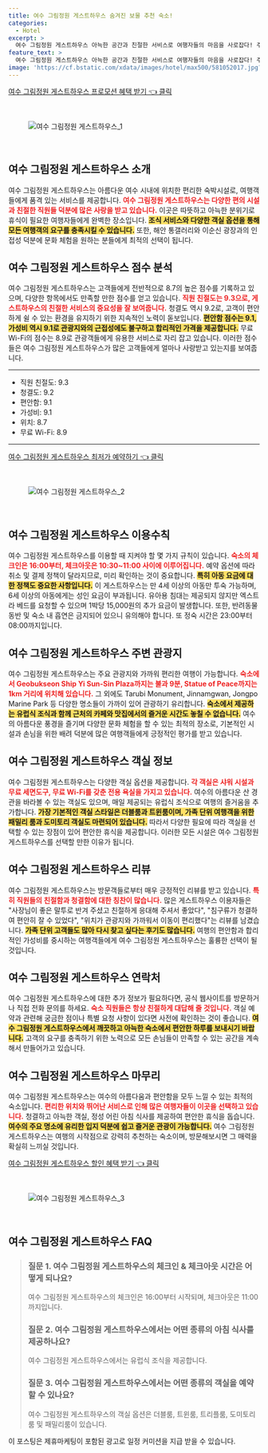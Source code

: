 ```yaml
---
title: 여수 그림정원 게스트하우스 숨겨진 보물 추천 숙소!
categories:
  - Hotel
excerpt: >
  여수 그림정원 게스트하우스 아늑한 공간과 친절한 서비스로 여행자들의 마음을 사로잡다! 주요 관광지와 가까운 최적의 위치에서 가성비 좋은 숙박을 즐겨보세요.
feature_text: >
  여수 그림정원 게스트하우스 아늑한 공간과 친절한 서비스로 여행자들의 마음을 사로잡다! 주요 관광지와 가까운 최적의 위치에서 가성비 좋은 숙박을 즐겨보세요.
image: 'https://cf.bstatic.com/xdata/images/hotel/max500/581052017.jpg?k=bfccd05de719d8a93e021bee4cb362877267036a3a907aca1ec3925018e1f05f&o=&hp=1'
---
```


<p><a class="modoo-button" href="https://tinyurl.com/26lmjbra" rel="nofollow noopener">여수 그림정원 게스트하우스 프로모션 혜택 받기 👈 클릭</a></p><br/>
<figure class="image"><img alt="여수 그림정원 게스트하우스_1" src="https://cf.bstatic.com/xdata/images/hotel/max1024x768/76674022.jpg?k=2d2e0a12145bceb8a0223c4c615cf6942c88e365976183ec34fe7d82fd741334&amp;o=&amp;hp=1"/></figure><br/>
<h2 id="여수_그림정원_게스트하우스_소개">여수 그림정원 게스트하우스 소개</h2>
<p>여수 그림정원 게스트하우스는 아름다운 여수 시내에 위치한 편리한 숙박시설로, 여행객들에게 품격 있는 서비스를 제공합니다. <b><span style="color: #ee2323;">여수 그림정원 게스트하우스는 다양한 편의 시설과 친절한 직원들 덕분에 많은 사랑을 받고 있습니다.</span></b> 이곳은 따뜻하고 아늑한 분위기로 휴식이 필요한 여행자들에게 완벽한 장소입니다. <b><span style="background-color: #ffe066;">조식 서비스와 다양한 객실 옵션을 통해 모든 여행객의 요구를 충족시킬 수 있습니다.</span></b> 또한, 해안 통갤러리와 이순신 광장과의 인접성 덕분에 문화 체험을 원하는 분들에게 최적의 선택이 됩니다.</p>
<h2 id="여수_그림정원_게스트하우스_점수_분석">여수 그림정원 게스트하우스 점수 분석</h2>
<p>여수 그림정원 게스트하우스는 고객들에게 전반적으로 8.7의 높은 점수를 기록하고 있으며, 다양한 항목에서도 만족할 만한 점수를 얻고 있습니다. <b><span style="color: #ee2323;">직원 친절도는 9.3으로, 게스트하우스의 친절한 서비스의 중요성을 잘 보여줍니다.</span></b> 청결도 역시 9.2로, 고객이 편안하게 쉴 수 있는 환경을 유지하기 위한 지속적인 노력이 돋보입니다. <b><span style="background-color: #ffe066;">편안함 점수는 9.1, 가성비 역시 9.1로 관광지와의 근접성에도 불구하고 합리적인 가격을 제공합니다.</span></b> 무료 Wi-Fi의 점수는 8.9로 관광객들에게 유용한 서비스로 자리 잡고 있습니다. 이러한 점수들은 여수 그림정원 게스트하우스가 많은 고객들에게 얼마나 사랑받고 있는지를 보여줍니다.</p>
<hr/>
<ul>
<li>직원 친절도: 9.3</li>
<li>청결도: 9.2</li>
<li>편안함: 9.1</li>
<li>가성비: 9.1</li>
<li>위치: 8.7</li>
<li>무료 Wi-Fi: 8.9</li>
</ul>
<hr/>
<p><a class="modoo-button" href="https://tinyurl.com/26lmjbra" rel="nofollow noopener">여수 그림정원 게스트하우스 최저가 예약하기 👈 클릭</a></p><br/>
<figure class="image"><img alt="여수 그림정원 게스트하우스_2" src="https://cf.bstatic.com/xdata/images/hotel/max500/581052017.jpg?k=bfccd05de719d8a93e021bee4cb362877267036a3a907aca1ec3925018e1f05f&amp;o=&amp;hp=1"/></figure><br/>
<h2 id="여수_그림정원_게스트하우스_이용수칙">여수 그림정원 게스트하우스 이용수칙</h2>
<p>여수 그림정원 게스트하우스를 이용할 때 지켜야 할 몇 가지 규칙이 있습니다. <b><span style="color: #ee2323;">숙소의 체크인은 16:00부터, 체크아웃은 10:30~11:00 사이에 이루어집니다.</span></b> 예약 옵션에 따라 취소 및 결제 정책이 달라지므로, 미리 확인하는 것이 중요합니다. <b><span style="background-color: #ffe066;">특히 아동 요금에 대한 정책도 중요한 사항입니다.</span></b> 이 게스트하우스는 만 4세 이상의 아동만 투숙 가능하며, 6세 이상의 아동에게는 성인 요금이 부과됩니다. 유아용 침대는 제공되지 않지만 엑스트라 베드를 요청할 수 있으며 1박당 15,000원의 추가 요금이 발생합니다. 또한, 반려동물 동반 및 숙소 내 흡연은 금지되어 있으니 유의해야 합니다. 또 정숙 시간은 23:00부터 08:00까지입니다.</p>
<h2 id="여수_그림정원_게스트하우스_주변관광지">여수 그림정원 게스트하우스 주변 관광지</h2>
<p>여수 그림정원 게스트하우스는 주요 관광지와 가까워 편리한 여행이 가능합니다. <b><span style="color: #ee2323;">숙소에서 Geobukseon Ship Yi Sun-Sin Plaza까지는 불과 9분, Statue of Peace까지는 1km 거리에 위치해 있습니다.</span></b> 그 외에도 Tarubi Monument, Jinnamgwan, Jongpo Marine Park 등 다양한 명소들이 가까이 있어 관광하기 유리합니다. <b><span style="background-color: #ffe066;">숙소에서 제공하는 유럽식 조식과 함께 근처의 카페와 맛집에서의 즐거운 시간도 놓칠 수 없습니다.</span></b> 여수의 아름다운 풍경을 즐기며 다양한 문화 체험을 할 수 있는 최적의 장소로, 기본적인 시설과 손님을 위한 배려 덕분에 많은 여행객들에게 긍정적인 평가를 받고 있습니다.</p>
<h2 id="여수_그림정원_게스트하우스_객실_정보">여수 그림정원 게스트하우스 객실 정보</h2>
<p>여수 그림정원 게스트하우스는 다양한 객실 옵션을 제공합니다. <b><span style="color: #ee2323;">각 객실은 샤워 시설과 무료 세면도구, 무료 Wi-Fi를 갖춘 전용 욕실을 가지고 있습니다.</span></b> 여수의 아름다운 산 경관을 바라볼 수 있는 객실도 있으며, 매일 제공되는 유럽식 조식으로 여행의 즐거움을 추가합니다. <b><span style="background-color: #ffe066;">가장 기본적인 객실 스타일은 더블룸과 트윈룸이며, 가족 단위 여행객을 위한 패밀리 룸과 도미토리 객실도 마련되어 있습니다.</span></b> 따라서 다양한 필요에 따라 객실을 선택할 수 있는 장점이 있어 편안한 휴식을 제공합니다. 이러한 모든 시설은 여수 그림정원 게스트하우스를 선택할 만한 이유가 됩니다.</p>
<h2 id="여수_그림정원_게스트하우스_리뷰">여수 그림정원 게스트하우스 리뷰</h2>
<p>여수 그림정원 게스트하우스는 방문객들로부터 매우 긍정적인 리뷰를 받고 있습니다. <b><span style="color: #ee2323;">특히 직원들의 친절함과 청결함에 대한 칭찬이 많습니다.</span></b> 많은 게스트하우스 이용자들은 "사장님이 좋은 말투로 반겨 주셨고 친절하게 응대해 주셔서 좋았다", "침구류가 청결하여 편안히 잘 수 있었다", "위치가 관광지와 가까워서 이동이 편리했다"는 리뷰를 남겼습니다. <b><span style="background-color: #ffe066;">가족 단위 고객들도 많아 다시 찾고 싶다는 후기도 많습니다.</span></b> 여행의 편안함과 합리적인 가성비를 중시하는 여행객들에게 여수 그림정원 게스트하우스는 훌륭한 선택이 될 것입니다.</p>
<h2 id="여수_그림정원_게스트하우스_연락처">여수 그림정원 게스트하우스 연락처</h2>
<p>여수 그림정원 게스트하우스에 대한 추가 정보가 필요하다면, 공식 웹사이트를 방문하거나 직접 전화 문의를 하세요. <b><span style="color: #ee2323;">숙소 직원들은 항상 친절하게 대답해 줄 것입니다.</span></b> 객실 예약과 관련해 궁금한 점이나 특별 요청 사항이 있다면 사전에 확인하는 것이 좋습니다. <b><span style="background-color: #ffe066;">여수 그림정원 게스트하우스에서 깨끗하고 아늑한 숙소에서 편안한 하루를 보내시기 바랍니다.</span></b> 고객의 요구를 충족하기 위한 노력으로 모든 손님들이 만족할 수 있는 공간을 계속해서 만들어가고 있습니다.</p>
<h2 id="여수_그림정원_게스트하우스_마무리">여수 그림정원 게스트하우스 마무리</h2>
<p>여수 그림정원 게스트하우스는 여수의 아름다움과 편안함을 모두 느낄 수 있는 최적의 숙소입니다. <b><span style="color: #ee2323;">편리한 위치와 뛰어난 서비스로 인해 많은 여행자들이 이곳을 선택하고 있습니다.</span></b> 청결하고 아늑한 객실, 정성 어린 아침 식사를 제공하여 편안한 휴식을 돕습니다. <b><span style="background-color: #ffe066;">여수의 주요 명소에 유리한 입지 덕분에 쉽고 즐거운 관광이 가능합니다.</span></b> 여수 그림정원 게스트하우스는 여행의 시작점으로 강력히 추천하는 숙소이며, 방문해보시면 그 매력을 확실히 느끼실 것입니다.</p>
<p><a class="modoo-button" href="https://tinyurl.com/26lmjbra" rel="nofollow noopener">여수 그림정원 게스트하우스 할인 혜택 받기 👈 클릭</a></p><br>

<figure class="image"><img src="https://cf.bstatic.com/xdata/images/hotel/max500/76672176.jpg?k=ecf79f176597bf0e321811a821376991b2e4ebfe5788c8d1e52f047cbd71bfeb&o=&hp=1" alt="여수 그림정원 게스트하우스_3"></figure><br>
<h2 id="여수 그림정원 게스트하우스_FAQ">여수 그림정원 게스트하우스 FAQ</h2>
<div itemscope="" itemtype="https://schema.org/FAQPage"> 
<blockquote> 
<div itemscope="" itemprop="mainEntity" itemtype="https://schema.org/Question"> 
<h3 id="질문_1" itemprop="name">질문 1. 여수 그림정원 게스트하우스의 체크인 & 체크아웃 시간은 어떻게 되나요?</h3> 
<div itemscope="" itemprop="acceptedAnswer" itemtype="https://schema.org/Answer"> 
<span itemprop="text"> 
<p>여수 그림정원 게스트하우스의 체크인은 16:00부터 시작되며, 체크아웃은 11:00까지입니다.</p> 
</span> 
</div> 
</div> 

<div itemscope="" itemprop="mainEntity" itemtype="https://schema.org/Question"> 
<h3 id="질문_2" itemprop="name">질문 2. 여수 그림정원 게스트하우스에서는 어떤 종류의 아침 식사를 제공하나요?</h3> 
<div itemscope="" itemprop="acceptedAnswer" itemtype="https://schema.org/Answer"> 
<span itemprop="text"> 
<p>여수 그림정원 게스트하우스에서는 유럽식 조식을 제공합니다.</p> 
</span> 
</div> 
</div> 

<div itemscope="" itemprop="mainEntity" itemtype="https://schema.org/Question"> 
<h3 id="질문_3" itemprop="name">질문 3. 여수 그림정원 게스트하우스에서는 어떤 종류의 객실을 예약할 수 있나요?</h3> 
<div itemscope="" itemprop="acceptedAnswer" itemtype="https://schema.org/Answer"> 
<span itemprop="text"> 
<p>여수 그림정원 게스트하우스의 객실 옵션은 더블룸, 트윈룸, 트리플룸, 도미토리룸 및 패밀리룸이 있습니다.</p> 
</span> 
</div> 
</div> 
</blockquote> 
</div><p>이 포스팅은 제휴마케팅이 포함된 광고로 일정 커미션을 지급 받을 수 있습니다.</p>

